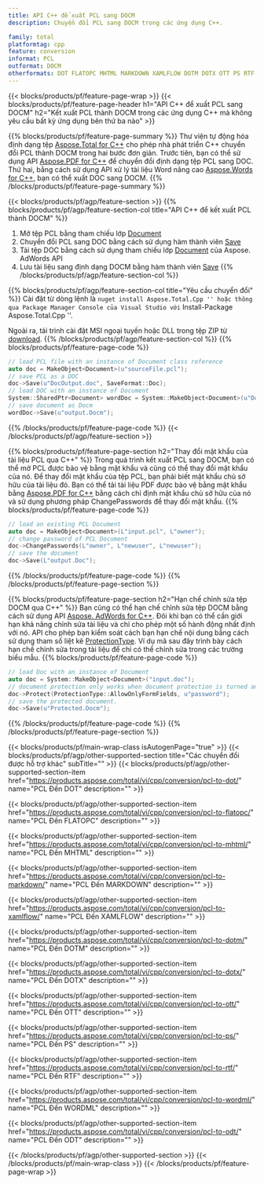 ```yaml
---
title: API C++ để xuất PCL sang DOCM
description: Chuyển đổi PCL sang DOCM trong các ứng dụng C++.

family: total
platformtag: cpp
feature: conversion
informat: PCL
outformat: DOCM
otherformats: DOT FLATOPC MHTML MARKDOWN XAMLFLOW DOTM DOTX OTT PS RTF WORDML ODT
---
```

{{< blocks/products/pf/feature-page-wrap >}}
{{< blocks/products/pf/feature-page-header h1="API C++ để xuất PCL sang DOCM" h2="Kết xuất PCL thành DOCM trong các ứng dụng C++ mà không yêu cầu bất kỳ ứng dụng bên thứ ba nào" >}}

{{% blocks/products/pf/feature-page-summary %}}
Thư viện tự động hóa định dạng tệp [Aspose.Total for C++](https://products.aspose.com/total/cpp/) cho phép nhà phát triển C++ chuyển đổi PCL thành DOCM trong hai bước đơn giản. Trước tiên, bạn có thể sử dụng API [Aspose.PDF for C++](https://products.aspose.com/pdf/cpp/) để chuyển đổi định dạng tệp PCL sang DOC. Thứ hai, bằng cách sử dụng API xử lý tài liệu Word nâng cao [Aspose.Words for C++](https://products.aspose.com/words/cpp/), bạn có thể xuất DOC sang DOCM. 
{{% /blocks/products/pf/feature-page-summary  %}}

{{< blocks/products/pf/agp/feature-section >}}
{{% blocks/products/pf/agp/feature-section-col title="API C++ để kết xuất PCL thành DOCM" %}}
1. Mở tệp PCL bằng tham chiếu lớp [Document](https://reference.aspose.com/pdf/cpp/class/aspose.pdf.document)
2. Chuyển đổi PCL sang DOC bằng cách sử dụng hàm thành viên [Save](https://reference.aspose.com/pdf/cpp/class/aspose.pdf.document#adb8061c585440fde49c1263e68837f01)
3. Tải tệp DOC bằng cách sử dụng tham chiếu lớp [Document](https://reference.aspose.com/words/cpp/class/aspose.words.document) của Aspose. AdWords API
4. Lưu tài liệu sang định dạng DOCM bằng hàm thành viên [Save](https://reference.aspose.com/words/cpp/class/aspose.words.document#save_stream_saveformat)
{{% /blocks/products/pf/agp/feature-section-col %}}

{{% blocks/products/pf/agp/feature-section-col title="Yêu cầu chuyển đổi" %}}
Cài đặt từ dòng lệnh là `` nuget install Aspose.Total.Cpp '' hoặc thông qua Package Manager Console của Visual Studio với `` Install-Package Aspose.Total.Cpp ''.

Ngoài ra, tải trình cài đặt MSI ngoại tuyến hoặc DLL trong tệp ZIP từ [download](https://downloads.aspose.com/total/cpp).
{{% /blocks/products/pf/agp/feature-section-col %}}
{{% blocks/products/pf/feature-page-code %}}

```cpp
// load PCL file with an instance of Document class reference
auto doc = MakeObject<Document>(u"sourceFile.pcl");
// save PCL as a DOC 
doc->Save(u"DocOutput.doc", SaveFormat::Doc); 
// load DOC with an instance of Document
System::SharedPtr<Document> wordDoc = System::MakeObject<Document>(u"DocOutput.doc");
// save document as Docm
wordDoc->Save(u"output.Docm");  
```


{{% /blocks/products/pf/feature-page-code %}}
{{< /blocks/products/pf/agp/feature-section >}}

{{% blocks/products/pf/feature-page-section  h2="Thay đổi mật khẩu của tài liệu PCL qua C++" %}}
Trong quá trình kết xuất PCL sang DOCM, bạn có thể mở PCL được bảo vệ bằng mật khẩu và cũng có thể thay đổi mật khẩu của nó. Để thay đổi mật khẩu của tệp PCL, bạn phải biết mật khẩu chủ sở hữu của tài liệu đó. Bạn có thể tải tài liệu PDF được bảo vệ bằng mật khẩu bằng [Aspose.PDF for C++](https://products.aspose.com/pdf/cpp/) bằng cách chỉ định mật khẩu chủ sở hữu của nó và sử dụng phương pháp ChangePasswords để thay đổi mật khẩu.
{{% blocks/products/pf/feature-page-code %}}

```cpp
// load an existing PCL Document
auto doc = MakeObject<Document>(L"input.pcl", L"owner");
// change password of PCL Document
doc->ChangePasswords(L"owner", L"newuser", L"newuser");
// save the document
doc->Save(L"output.Doc");
```

{{% /blocks/products/pf/feature-page-code  %}}
{{% /blocks/products/pf/feature-page-section %}}

{{% blocks/products/pf/feature-page-section  h2="Hạn chế chỉnh sửa tệp DOCM qua C++" %}}
Bạn cũng có thể hạn chế chỉnh sửa tệp DOCM bằng cách sử dụng API [Aspose. AdWords for C++](https://products.aspose.com/words/cpp/). Đôi khi bạn có thể cần giới hạn khả năng chỉnh sửa tài liệu và chỉ cho phép một số hành động nhất định với nó. API cho phép bạn kiểm soát cách bạn hạn chế nội dung bằng cách sử dụng tham số liệt kê [ProtectionType](https://reference.aspose.com/words/cpp/namespace/aspose.words#protectiontype). Ví dụ mã sau đây trình bày cách hạn chế chỉnh sửa trong tài liệu để chỉ có thể chỉnh sửa trong các trường biểu mẫu.
{{% blocks/products/pf/feature-page-code %}}

```cpp
// load Doc with an instance of Document
auto doc = System::MakeObject<Document>("input.doc");
// document protection only works when document protection is turned and only editing in form fields is allowed.
doc->Protect(ProtectionType::AllowOnlyFormFields, u"password");
// save the protected document.
doc->Save(u"Protected.Docm");  
```

{{% /blocks/products/pf/feature-page-code  %}}
{{% /blocks/products/pf/feature-page-section %}}

{{< blocks/products/pf/main-wrap-class isAutogenPage="true" >}}
{{< blocks/products/pf/agp/other-supported-section title="Các chuyển đổi được hỗ trợ khác" subTitle="" >}}
{{< blocks/products/pf/agp/other-supported-section-item href="https://products.aspose.com/total/vi/cpp/conversion/pcl-to-dot/" name="PCL Đến DOT" description="" >}}

{{< blocks/products/pf/agp/other-supported-section-item href="https://products.aspose.com/total/vi/cpp/conversion/pcl-to-flatopc/" name="PCL Đến FLATOPC" description="" >}}

{{< blocks/products/pf/agp/other-supported-section-item href="https://products.aspose.com/total/vi/cpp/conversion/pcl-to-mhtml/" name="PCL Đến MHTML" description="" >}}

{{< blocks/products/pf/agp/other-supported-section-item href="https://products.aspose.com/total/vi/cpp/conversion/pcl-to-markdown/" name="PCL Đến MARKDOWN" description="" >}}

{{< blocks/products/pf/agp/other-supported-section-item href="https://products.aspose.com/total/vi/cpp/conversion/pcl-to-xamlflow/" name="PCL Đến XAMLFLOW" description="" >}}

{{< blocks/products/pf/agp/other-supported-section-item href="https://products.aspose.com/total/vi/cpp/conversion/pcl-to-dotm/" name="PCL Đến DOTM" description="" >}}

{{< blocks/products/pf/agp/other-supported-section-item href="https://products.aspose.com/total/vi/cpp/conversion/pcl-to-dotx/" name="PCL Đến DOTX" description="" >}}

{{< blocks/products/pf/agp/other-supported-section-item href="https://products.aspose.com/total/vi/cpp/conversion/pcl-to-ott/" name="PCL Đến OTT" description="" >}}

{{< blocks/products/pf/agp/other-supported-section-item href="https://products.aspose.com/total/vi/cpp/conversion/pcl-to-ps/" name="PCL Đến PS" description="" >}}

{{< blocks/products/pf/agp/other-supported-section-item href="https://products.aspose.com/total/vi/cpp/conversion/pcl-to-rtf/" name="PCL Đến RTF" description="" >}}

{{< blocks/products/pf/agp/other-supported-section-item href="https://products.aspose.com/total/vi/cpp/conversion/pcl-to-wordml/" name="PCL Đến WORDML" description="" >}}

{{< blocks/products/pf/agp/other-supported-section-item href="https://products.aspose.com/total/vi/cpp/conversion/pcl-to-odt/" name="PCL Đến ODT" description="" >}}


{{< /blocks/products/pf/agp/other-supported-section >}}
{{< /blocks/products/pf/main-wrap-class >}}
{{< /blocks/products/pf/feature-page-wrap >}}
